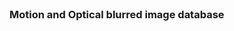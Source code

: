 <br>

### Motion and Optical blurred image database
[datasets]:https://drive.google.com/file/d/1MqGrFCIR1KoPZJ4-1ZxLT2IAt6MNvrBA/view?usp=sharing
